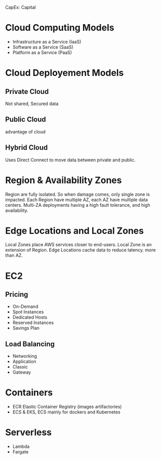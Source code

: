 CapEx: Capital

# Cloud Computing Models
- Infrastructure as a Service (IaaS)
- Software as a Service (SaaS)
- Platform as a Service (PaaS)

# Cloud Deployement Models
## Private Cloud
Not shared, Secured data 

## Public Cloud
advantage of cloud

## Hybrid Cloud
Uses Direct Connect to move data between private and public.


# Region & Availability Zones
Region are fully isolated. So when damage comes, only single zone is impacted.
Each Region have multiple AZ, each AZ have multiple data centers. Multi-ZA deployments having a high fault tolerance, and high availability.

# Edge Locations and Local Zones
Local Zones place AWS services closer to end-users. Local Zone is an extension of Region.
Edge Locations cache data to reduce latency. more than AZ.

# EC2 
## Pricing
- On-Demand
- Spot Instances
- Dedicated Hosts
- Reserved Instances
- Savings Plan

## Load Balancing
- Networking
- Application
- Classic
- Gateway

# Containers
- ECR Elastic Container Registry (images artifactories)
- ECS & EKS, ECS mainly for dockers and Kubernetes

# Serverless
- Lambda
- Fargate